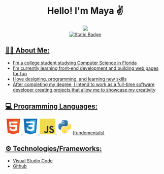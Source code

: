 <div id="header" align="center"> 
	<h1>Hello! I'm Maya ✌️</h1>
</div>

<div id="header" align="center">
	<img src="https://media.giphy.com/media/v1.Y2lkPTc5MGI3NjExbTNibWtnbXBnYThxMTZ3OXU2aDdoaHI3c3A3NjBqeHl1cDA0a3MzOSZlcD12MV9pbnRlcm5hbF9naWZfYnlfaWQmY3Q9Zw/WRX1fsr9fz4ig85cjI/giphy.gif">
</div>

<div id="badges" align="center">
	<a href="www.linkedin.com/in/maya-oum-5712aa271">
	<img alt="Static Badge" src="https://img.shields.io/badge/LinkedIn-blue?logo=linkedin&logoColor=white&style=for-the-badge">
</div>


<div>
	<h2>👩‍💻 About Me:</h2>
 <ul>
	 <li>I'm a college student studying Computer Science in Florida</li>
	 <li>I'm currently learning front-end development and building web pages for fun</li>
	 <li>I love designing, programming, and learning new skills</li>
	 <li>After completing my degree, I intend to work as a full-time software developer creating projects that allow me to showcase my creativity</li>
 </ul>
</div>

<div>
	<h2>💻 Programming Languages:</h2>
		<img width="50px" src="https://github.com/devicons/devicon/blob/master/icons/html5/html5-original.svg">
		<img width="50px" src="https://github.com/devicons/devicon/blob/master/icons/css3/css3-original.svg">
		<img width="50px" src="https://github.com/devicons/devicon/blob/master/icons/javascript/javascript-original.svg">
		<img width="50pc" src="https://github.com/devicons/devicon/blob/master/icons/python/python-original.svg">(fundementals)
</div>

<div>
	<h2>⚙️ Technologies/Frameworks:</h2>
	<ul>
		<li>Visual Studio Code</li>
		<li>Github</li>
	</ul>
</div>




